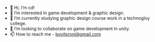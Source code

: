 - 👋 Hi, I’m cd!
- 👀 I’m interested in game development & graphic design.
- 🌱 I’m currently studying graphic design course work in a technogloy college.
- 💞️ I’m looking to collaborate on game development in unity.
- 📫 How to reach me - boyitsroni@gmail.com
